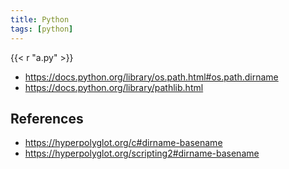 ```yaml
---
title: Python
tags: [python]
---
```


{{< r "a.py" >}}

- <https://docs.python.org/library/os.path.html#os.path.dirname>
- <https://docs.python.org/library/pathlib.html>

## References

- <https://hyperpolyglot.org/c#dirname-basename>
- <https://hyperpolyglot.org/scripting2#dirname-basename>
